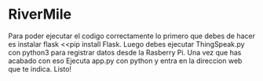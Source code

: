 # RiverMile
Para poder ejecutar el codigo correctamente lo primero que debes de hacer es instalar flask <<pip install Flask.
Luego debes ejecutar ThingSpeak.py con python3 para registrar datos desde la Rasberry Pi.
Una vez que has acabado con eso Ejecuta app.py con python y entra en la direccion web que te indica.
Listo!

